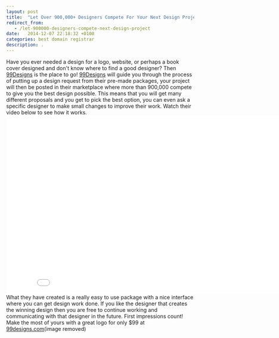 ```yaml
---
layout: post
title:  "Let Over 900,000+ Designers Compete For Your Next Design Project!"
redirect_from:
   - /let-900000-designers-compete-next-design-project
date:   2014-12-07 22:18:32 +0100
categories: best domain registrar
description: .
---
```


Have you ever needed a design for a logo, website, or perhaps a book cover designed and don't know where to find a good designer? Then [99Designs](http://www.kqzyfj.com/4r70lnwtnvAIBEGGJIACBIKFIBE?cm_mmc=CJ-_-3944865-_-7035587-_-Logo%20Store%20-%20Text) is the place to go! [99Designs](http://www.kqzyfj.com/4r70lnwtnvAIBEGGJIACBIKFIBE?cm_mmc=CJ-_-3944865-_-7035587-_-Logo%20Store%20-%20Text) will guide you through the process of putting up a design request from their pre-made packages, your project will then be posted in their marketplace where more than 900,000 compete to give you the best design possible. This means that you will get many different proposals and you get to pick the best option, you can even ask a specific designer to make small changes to improve their work. Watch their video below to see how it works.[](http://www.kqzyfj.com/lm105hz74z6MUNQSSVUMONVNQVVQ?cm_mmc=CJ-_-3944865-_-7035587-_-Graphic%20Design%20-%20728x90) <iframe allowfullscreen="allowfullscreen" frameborder="0" height="480" src="//www.youtube.com/embed/8Ksouiru1TE?cc_load_policy=0&iv_load_policy=3&controls=0&showinfo=0" width="853"></iframe> What they have created is a really easy to use package with a nice interface where you can get design work done. If you like the designer that creates the winning design then you are free to continue working and communicating with that designer in the future. First impressions count! Make the most of yours with a great logo for only $99 at [99designs.com](http://www.kqzyfj.com/4r70lnwtnvAIBEGGJIACBIKFIBE?cm_mmc=CJ-_-3944865-_-7035587-_-Logo%20Store%20-%20Text)(image removed)